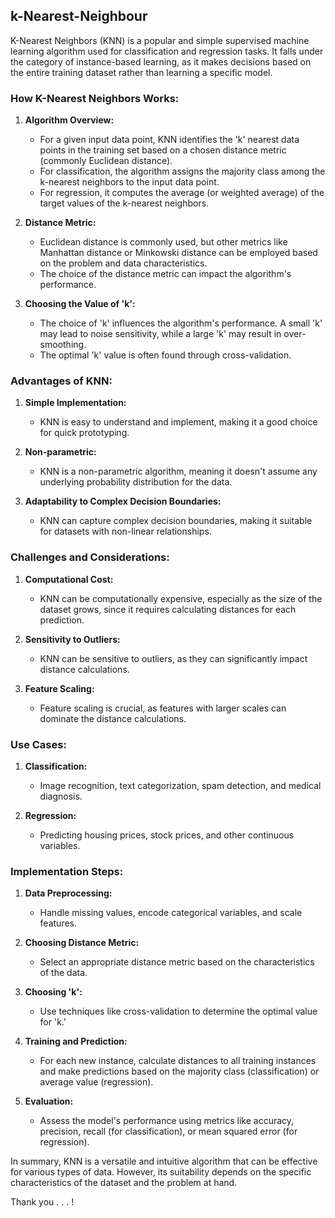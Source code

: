 ## k-Nearest-Neighbour

K-Nearest Neighbors (KNN) is a popular and simple supervised machine learning algorithm used for classification and regression tasks. It falls under the category of instance-based learning, as it makes decisions based on the entire training dataset rather than learning a specific model.

### How K-Nearest Neighbors Works:

1. **Algorithm Overview:**
   - For a given input data point, KNN identifies the 'k' nearest data points in the training set based on a chosen distance metric (commonly Euclidean distance).
   - For classification, the algorithm assigns the majority class among the k-nearest neighbors to the input data point.
   - For regression, it computes the average (or weighted average) of the target values of the k-nearest neighbors.

2. **Distance Metric:**
   - Euclidean distance is commonly used, but other metrics like Manhattan distance or Minkowski distance can be employed based on the problem and data characteristics.
   - The choice of the distance metric can impact the algorithm's performance.

3. **Choosing the Value of 'k':**
   - The choice of 'k' influences the algorithm's performance. A small 'k' may lead to noise sensitivity, while a large 'k' may result in over-smoothing.
   - The optimal 'k' value is often found through cross-validation.

### Advantages of KNN:

1. **Simple Implementation:**
   - KNN is easy to understand and implement, making it a good choice for quick prototyping.

2. **Non-parametric:**
   - KNN is a non-parametric algorithm, meaning it doesn't assume any underlying probability distribution for the data.

3. **Adaptability to Complex Decision Boundaries:**
   - KNN can capture complex decision boundaries, making it suitable for datasets with non-linear relationships.

### Challenges and Considerations:

1. **Computational Cost:**
   - KNN can be computationally expensive, especially as the size of the dataset grows, since it requires calculating distances for each prediction.

2. **Sensitivity to Outliers:**
   - KNN can be sensitive to outliers, as they can significantly impact distance calculations.

3. **Feature Scaling:**
   - Feature scaling is crucial, as features with larger scales can dominate the distance calculations.

### Use Cases:

1. **Classification:**
   - Image recognition, text categorization, spam detection, and medical diagnosis.

2. **Regression:**
   - Predicting housing prices, stock prices, and other continuous variables.

### Implementation Steps:

1. **Data Preprocessing:**
   - Handle missing values, encode categorical variables, and scale features.

2. **Choosing Distance Metric:**
   - Select an appropriate distance metric based on the characteristics of the data.

3. **Choosing 'k':**
   - Use techniques like cross-validation to determine the optimal value for 'k.'

4. **Training and Prediction:**
   - For each new instance, calculate distances to all training instances and make predictions based on the majority class (classification) or average value (regression).

5. **Evaluation:**
   - Assess the model's performance using metrics like accuracy, precision, recall (for classification), or mean squared error (for regression).

In summary, KNN is a versatile and intuitive algorithm that can be effective for various types of data. However, its suitability depends on the specific characteristics of the dataset and the problem at hand.

Thank you . . . !

